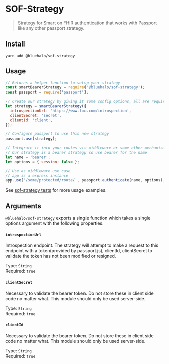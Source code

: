 # SOF-Strategy

> Strategy for Smart on FHIR authentication that works with Passport like any other passport strategy.

## Install

```shell
yarn add @bluehalo/sof-strategy
```

## Usage

```javascript
// Returns a helper function to setup your strategy
const smartBearerStrategy = require('@bluehalo/sof-strategy');
const passport = require('passport');

// Create our strategy by giving it some config options, all are required
let strategy = smartBearerStrategy({
  introspectionUrl: 'https://www.foo.com/introspection',
  clientSecret: 'secret',
  clientId: 'client',
});

// Configure passport to use this new strategy
passport.use(strategy);

// Integrate it into your routes via middleware or some other mechanism
// Our strategy is a bearer strategy so use bearer for the name
let name = 'bearer';
let options = { session: false };

// Use as middleware use case
// app is a express instance
app.use('/some/protected/route/', passport.authenticate(name, options), someRouteController);
```

See [sof-strategy tests](https://github.com/Bluehalo/node-fhir-server-core/tree/master/packages/sof-strategy/index.test.js) for more usage examples.

## Arguments

`@bluehalo/sof-strategy` exports a single function which takes a single options argument with the following properties.

#### `introspectionUrl`

Introspection endpoint. The strategy will attempt to make a request to this endpoint with a token(provided by passport.js), clientId, clientSecret to validate the token has not been modified or resigned.

Type: `String`  
 Required: `true`

#### `clientSecret`

Necessary to validate the bearer token. Do not store these in client side code no matter what. This module should only be used server-side.

Type: `String`  
 Required: `true`

#### `clientId`

Necessary to validate the bearer token. Do not store these in client side code no matter what. This module should only be used server-side.

Type: `String`  
 Required: `true`
